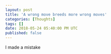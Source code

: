 ```yaml
---
layout: post
title: 'A wrong move breeds more wrong moves'
categories: [Thoughts]
tags: []
date: 2018-05-24 05:40:00 PM UTC
published: false
---
```


<!-- May 25, 2018 01:44:00 AM Philippine Time -->


I made a mistake


<!--more-->


